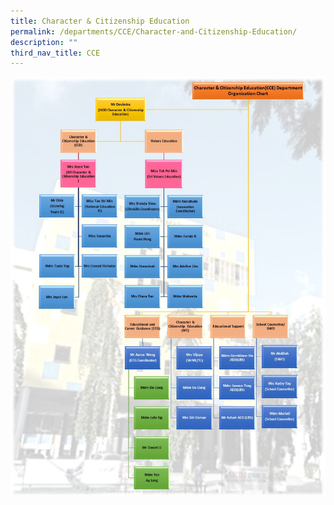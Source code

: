 ```yaml
---
title: Character & Citizenship Education
permalink: /departments/CCE/Character-and-Citizenship-Education/
description: ""
third_nav_title: CCE
---
```

![](/images/CCE%20Org%20Chart%202022%202.jpeg)
